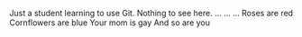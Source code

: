Just a student learning to use Git. Nothing to see here.
...
...
...
Roses are red
Cornflowers are blue
Your mom is gay
And so are you
